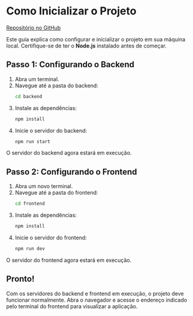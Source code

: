# Como Inicializar o Projeto

[Repositório no GitHub](https://github.com/FilipeSall/Desenvolvimento-de-Produtos-OAK-tecnologia)

Este guia explica como configurar e inicializar o projeto em sua máquina local. Certifique-se de ter o **Node.js** instalado antes de começar.

## Passo 1: Configurando o Backend

1. Abra um terminal.
2. Navegue até a pasta do backend:
   ```bash
   cd backend
   ```
3. Instale as dependências:
   ```bash
   npm install
   ```
4. Inicie o servidor do backend:
   ```bash
   npm run start
   ```

O servidor do backend agora estará em execução.

## Passo 2: Configurando o Frontend

1. Abra um novo terminal.
2. Navegue até a pasta do frontend:
   ```bash
   cd frontend
   ```
3. Instale as dependências:
   ```bash
   npm install
   ```
4. Inicie o servidor do frontend:
   ```bash
   npm run dev
   ```

O servidor do frontend agora estará em execução.

## Pronto!

Com os servidores do backend e frontend em execução, o projeto deve funcionar normalmente. Abra o navegador e acesse o endereço indicado pelo terminal do frontend para visualizar a aplicação.

